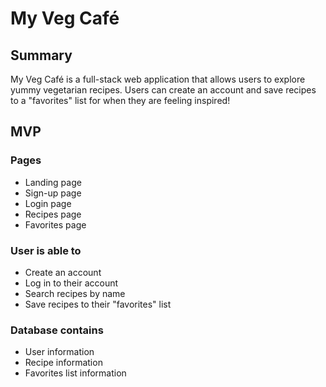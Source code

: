 # My Veg Café

## Summary

My Veg Café is a full-stack web application that allows users to explore yummy vegetarian recipes. Users can create an account and save recipes to a "favorites" list for when they are feeling inspired!

## MVP

### Pages

- Landing page
- Sign-up page
- Login page
- Recipes page
- Favorites page

### User is able to

- Create an account
- Log in to their account
- Search recipes by name
- Save recipes to their "favorites" list

### Database contains

- User information
- Recipe information
- Favorites list information

